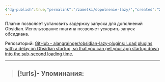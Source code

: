 ```yaml
---
{"dg-publish":true,"permalink":"/zametki/dopolnenie-lazy/","created":"2024-09-10 21:43","updated":"2024-09-10T21:46:01+03:00"}
---
```


Плагин позволяет установить задержку запуска для дополнений Obsidian. Использование плагина позволяет ускорить запуск обсидиана.

Репозиторий: [GitHub - alangrainger/obsidian-lazy-plugins: Load plugins with a delay on Obsidian startup, so that you can get your app startup down into the sub-second loading time.](https://github.com/alangrainger/obsidian-lazy-plugins)

---
> [!urls]- Упоминания:
> - 